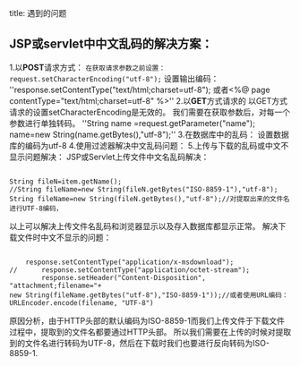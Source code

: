 title: 遇到的问题 


##  JSP或servlet中中文乱码的解决方案： 
1.以**POST**请求方式：
` 在获取请求参数之前设置： `
` request.setCharacterEncoding("utf-8"); `
设置输出编码：
''response.setContentType("text/html;charset=utf-8");
或者<%@ page contentType="text/html;charset=utf-8" %>''
2.以**GET**方式请求的
以GET方式请求的设置setCharacterEncoding是无效的。
我们需要在获取参数后，对每一个参数进行单独转码。
''String name =request.getParameter("name");
name=new String(name.getBytes(),"utf-8");''
3.在数据库中的乱码：
设置数据库的编码为utf-8
4.使用过滤器解决中文乱码问题：
5.上传与下载的乱码或中文不显示问题解决：
JSP或Servlet上传文件中文名乱码解决：
```

String fileN=item.getName();
//String fileName=new String(fileN.getBytes("ISO-8859-1"),"utf-8");
String fileName=new String(fileN.getBytes(),"utf-8");//对提取出来的文件名进行UTF-8编码，

```
以上可以解决上传文件名乱码和浏览器显示以及存入数据库都显示正常。
解决下载文件时中文不显示的问题：
```

	response.setContentType("application/x-msdownload");
//		response.setContentType("application/octet-stream");
		response.setHeader("Content-Disposition", "attachment;filename="+
new String(fileName.getBytes("utf-8"),"ISO-8859-1"));//或者使用URL编码：URLEncoder.encode(filename, "UTF-8")

```
原因分析，由于HTTP头部的默认编码为ISO-8859-1而我们上传文件于下载文件过程中，提取到的文件名都要通过HTTP头部。
所以我们需要在上传的时候对提取到的文件名进行转码为UTF-8，然后在下载时我们也要进行反向转码为ISO-8859-1.
